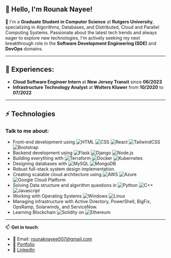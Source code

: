 ## 👋 Hello, I'm Rounak Nayee!

🏫 I'm a **Graduate Student in Computer Science** at **Rutgers University**, specializing in Algorithms, Databases, and Distributed, Cloud and Parallel Computing Systems. Passionate about the latest tech trends and always eager to explore new technologies, I'm actively seeking my next breakthrough role in the **Software Development Engineering (SDE)** and **DevOps** domains. 

---
## 🌟 Experiences:
- **Cloud Software Engineer Intern** at **New Jersey Transit** since **06/2023**
- **Infrastructure Technology Analyst** at **Wolters Kluwer** from **10/2020** to **07/2022**
---
<!--
### ⚡ Technologies
Talk to me about:
- Front-end development using **HTML, Javascript, CSS, Bootstrap**.
- Backend development using **Flask, Django, Node.js**.
- Building Everything with **Terraform, Docker, Kubernetes**
- Designing Databases with **MySQL, MongDB**.
- Robust full-stack system design implementation.
- Creating scalable cloud architecture using **AWS & Azure Cloud**.
- Solving Data structure and algorithm questions in **Python & C++**.
- Working with all things Infrastructure **Windows, Linux, Active Directory, PowerShell, BigFix, OpsRamp, Solarwinds, ServiceNow**
- Learning Buzzing technologies **Solidity on Ethereum**
--->
## ⚡ Technologies

### Talk to me about:

- Front-end development using ![HTML](https://img.shields.io/badge/HTML-E34F26?style=for-the-badge&logo=html5&logoColor=white) ![CSS](https://img.shields.io/badge/CSS-1572B6?&style=for-the-badge&logo=css3&logoColor=white) ![React](https://img.shields.io/badge/React.js-61DAFB?style=for-the-badge&logo=react&logoColor=black) ![TailwindCSS](https://img.shields.io/badge/TailwindCSS-38B2AC?style=for-the-badge&logo=tailwind-css&logoColor=white) ![Bootstrap](https://img.shields.io/badge/Bootstrap-7952B3?style=for-the-badge&logo=bootstrap&logoColor=white)
- Backend development using ![Flask](https://img.shields.io/badge/Flask-000000?style=for-the-badge&logo=flask&logoColor=white)  ![Django](https://img.shields.io/badge/Django-092E20?style=for-the-badge&logo=django&logoColor=green)  ![Node.js](https://img.shields.io/badge/Node.js-43853D?style=for-the-badge&logo=node.js&logoColor=white)
- Building everything with ![Terraform](https://img.shields.io/badge/Terraform-623CE4?style=for-the-badge&logo=terraform&logoColor=white)  ![Docker](https://img.shields.io/badge/Docker-2CA5E0?style=for-the-badge&logo=docker&logoColor=white)  ![Kubernetes](https://img.shields.io/badge/Kubernetes-326ce5.svg?&style=for-the-badge&logo=kubernetes&logoColor=white)
- Designing databases with ![MySQL](https://img.shields.io/badge/MySQL-00000F?style=for-the-badge&logo=mysql&logoColor=white)  ![MongoDB](https://img.shields.io/badge/MongoDB-4EA94B?style=for-the-badge&logo=mongodb&logoColor=white)
- Robust full-stack system design implementation.
- Creating scalable cloud architecture using ![AWS](https://img.shields.io/badge/Amazon_AWS-232F3E?style=for-the-badge&logo=amazon-aws&logoColor=white)  ![Azure](https://img.shields.io/badge/Azure-0089D6?style=for-the-badge&logo=microsoft-azure&logoColor=white) ![Google Cloud Platform](https://img.shields.io/badge/Google%20Cloud-4285F4?style=for-the-badge&logo=google-cloud&logoColor=white)
- Solving Data structure and algorithm questions in ![Python](https://img.shields.io/badge/Python-3776AB?style=for-the-badge&logo=python&logoColor=white)  ![C++](https://img.shields.io/badge/C++-00599C?style=for-the-badge&logo=cplusplus&logoColor=white) ![Javascript](https://img.shields.io/badge/JavaScript-323330?style=for-the-badge&logo=javascript&logoColor=F7DF1E)
- Working with Operating Systems ![Windows](https://img.shields.io/badge/Windows-0078D6?style=for-the-badge&logo=windows&logoColor=white)  ![Linux](https://img.shields.io/badge/Linux-FCC624?style=for-the-badge&logo=linux&logoColor=black)
- Managing infrastructure with Active Directory, PowerShell, BigFix, OpsRamp, Solarwinds, and ServiceNow.
- Learning Blockchain ![Solidity](https://img.shields.io/badge/Solidity-363636?style=for-the-badge&logo=solidity&logoColor=white) on ![Ethereum](https://img.shields.io/badge/Ethereum-3C3C3D?style=for-the-badge&logo=ethereum&logoColor=white)
---

📫 **Get in touch**:
- 📧 Email: [rounaknayee007@gmail.com](mailto:rounaknayee007@gmail.com)
- 🔗 [Portfolio](https://rounaknayee.github.io/)
- 🔗 [LinkedIn](https://www.linkedin.com/in/rounaknayee/)

<!---
Rounaknayee/Rounaknayee is a ✨ special ✨ repository because its `README.md` (this file) appears on your GitHub profile.
You can click the Preview link to take a look at your changes.
--->
